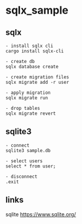 # sqlx_sample

## sqlx

```
- install sqlx cli
cargo install sqlx-cli

- create db
sqlx database create

- create migration files
sqlx migrate add -r user

- apply migration
sqlx migrate run

- drop tables
sqlx migrate revert

```

## sqlite3

```
- connect
sqlite3 sample.db

- select users
select * from user;

- disconnect
.exit
```

## links

sqlite
https://www.sqlite.org/



